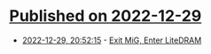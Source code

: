 # [Published on 2022-12-29](index.md)

* [2022-12-29, 20:52:15](https://news.ycombinator.com/item?id=34177759) - [Exit MiG, Enter LiteDRAM](https://epsilon537.github.io/boxlambda/exit-mig-enter-litedram/)
